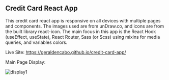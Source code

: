 ## Credit Card React App

This credit card react app is responsive on all devices with multiple pages and components. The images used are from unDraw.co, and icons are from the built library react-icon. The main focus in this app is the React Hook (useEffect, useState), React Router, Sass (or Scss) using mixins for media queries, and variables colors.

Live Site: https://geraldencabo.github.io/credit-card-app/

Main Page Display:

![display1](https://user-images.githubusercontent.com/15988182/119826221-cd789a80-bec5-11eb-806c-65ddc97bc3fe.png)

